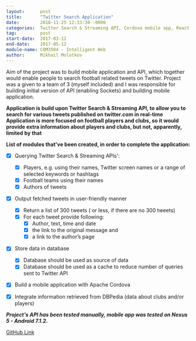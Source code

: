 ```yaml
---
layout:      post
title:       "Twitter Search Application"
date:        2018-11-25 12:33:30 -0000
categories:  Twitter Search & Streaming API, Cordova mobile app, React
tag:         post
start-date:  2017-03-12
end-date:    2017-05-12
module-name: COM3504 - Intelligent Web
author:      Mikhail Molotkov
---
```

Aim of the project was to build mobile application and API, which together would enable people to search football related tweets on Twitter.
Project was a given to a team of 3 (myself included) and I was responsible for building initial version of API (enabling Sockets) and building mobile application.

**Application is build upon Twitter Search & Streaming API, to allow you to search for various tweets published on twitter.com in real-time**
**Application is more focused on football players and clubs, so it would provide extra information about players and clubs, but not, apparently, limited by that**

**List of modules that've been created, in order to complete the application:**

- [x] Querying Twitter Search & Streaming APIs':
    - [x] Players, e.g. using their names, Twitter screen names or a range of selected keywords or hashtags
    - [x] Football teams using their names
    - [x] Authors of tweets
- [x] Output fetched tweets in user-friendly manner
    - [x] Return a list of 300 tweets ( or less, if there are no 300 tweets)
    - [x] For each tweet provide following:
        - [x] Author, text, time and date
        - [x] the link to the original message and
        - [x] a link to the author’s page
- [x] Store data in database
    - [x] Database should be used as source of data
    - [x] Database should be used as a cache to reduce number of queries sent to Twitter API
- [x] Build a mobile application with Apache Cordova
- [x] Integrate information retrieved from DBPedia (data about clubs and/or players)


**_Project's API has been tested manually, mobile app was tested on Nexus 5 - Android 7.1.2._**


[GitHub Link][link-to]

[link-to]: https://github.com/MikhailMS/intelligent-web
